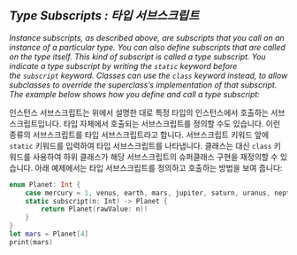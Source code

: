 ## *Type Subscripts : 타입 서브스크립트*

*Instance subscripts, as described above, are subscripts that you call on an instance of a particular type. You can also define subscripts that are called on the type itself. This kind of subscript is called a type subscript. You indicate a type subscript by writing the `static` keyword before the `subscript` keyword. Classes can use the `class` keyword instead, to allow subclasses to override the superclass’s implementation of that subscript. The example below shows how you define and call a type subscript:*

인스턴스 서브스크립트는 위에서 설명한 대로 특정 타입의 인스턴스에서 호출하는 서브스크립트입니다. 타입 자체에서 호출되는 서브스크립트를 정의할 수도 있습니다. 이런 종류의 서브스크립트를 타입 서브스크립트라고 합니다. 서브스크립트 키워드 앞에 `static` 키워드를 입력하여 타입 서브스크립트를 나타냅니다. 클래스는 대신 `class` 키워드를 사용하여 하위 클래스가 해당 서브스크립트의 슈퍼클래스 구현을 재정의할 수 있습니다. 아래 예제에서는 타입 서브스크립트를 정의하고 호출하는 방법을 보여 줍니다:

```swift
enum Planet: Int {
    case mercury = 1, venus, earth, mars, jupiter, saturn, uranus, neptune
    static subscript(n: Int) -> Planet {
        return Planet(rawValue: n)!
    }
}
let mars = Planet[4]
print(mars)
```
